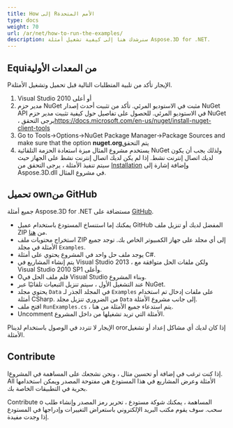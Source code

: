 ```yaml
---
title: How إلى Rالأمم المتحدة
type: docs
weight: 70
url: /ar/net/how-to-run-the-examples/
description: سنرشدك هنا إلى كيفية تشغيل أمثلة Aspose.3D for .NET.
---
```

##  **Equiمن المعدات الأولية**
Pالإيجار تأكد من تلبية المتطلبات التالية قبل تحميل وتشغيل الأمثلة.

1. Visual Studio 2010 أو أعلى
1. مدير حزم NuGet مثبت في الاستوديو المرئي. تأكد من تثبيت أحدث إصدار NuGet API في الاستوديو المرئي. للحصول على تفاصيل حول كيفية تثبيت مدير حزم NuGet ، يرجى التحقق<https://docs.microsoft.com/en-us/nuget/install-nuget-client-tools>
1. Go to Tools->Options->NuGet Package Manager->Package Sources and make sure that the option **nuget.org**يتم التحقق
1. يستخدم مشروع المثال ميزة استعادة الحزمة التلقائية NuGet ولذلك يجب أن يكون لديك اتصال إنترنت نشط. إذا لم يكن لديك اتصال إنترنت نشط على الجهاز حيث سيتم تنفيذ الأمثلة ، يرجى التحقق من [Installation](/3d/ar/net/installation/) وإضافة إشارة إلى Aspose.3D.dll في مشروع المثال.
##  **تحميل ownمن GitHub**
جميع أمثلة Aspose.3D for .NET مستضافة على [GitHub](https://github.com/aspose-3d/Aspose.3D-for-.NET).

- يمكنك إما استنساخ المستودع باستخدام عميل GitHub المفضل لديك أو تنزيل ملف ZIP من [هنا](https://github.com/aspose-3d/Aspose.3D-for-.NET/archive/master.zip).
- استخراج محتويات ملف ZIP إلى أي مجلد على جهاز الكمبيوتر الخاص بك. توجد جميع الأمثلة في مجلد `Examples`.
- يوجد ملف حل واحد في المشروع يحتوي على أمثلة C#.
- يتم إنشاء المشاريع في Visual Studio 2013 ، ولكن ملفات الحل متوافقة مع Visual Studio 2010 SP1 وأعلى.
- Oقلم ملف الحل في Visual Studio وبناء المشروع.
- عند التشغيل الأول ، سيتم تنزيل التبعيات تلقائيًا عبر NuGet.
- يحتوي مجلد `Data` في المجلد الجذر لـ `Examples` على ملفات إدخال تم استخدام أمثلة CSharp. من الضروري تنزيل مجلد `Data` إلى جانب مشروع الأمثلة.
- افتح ملف `RunExamples.cs` ، يتم استدعاء جميع الأمثلة من هنا.
- Uncomment الأمثلة التي تريد تشغيلها من داخل المشروع.

Pالإيجار لا تتردد في الوصول باستخدام لدينا ororإذا كان لديك أي مشاكل إعداد أو تشغيل الأمثلة.
##  **Contribute**
Iإذا كنت ترغب في إضافة أو تحسين مثال ، ونحن نشجعك على المساهمة في المشروع. All الأمثلة وعرض المشاريع في هذا المستودع هي مفتوحة المصدر ويمكن استخدامها بحرية في التطبيقات الخاصة بك.

Contribute o المساهمة ، يمكنك شوكة مستودع ، تحرير رمز المصدر وإنشاء طلب سحب. سوف يقوم مكتب البريد الإلكتروني باستعراض التغييرات وإدراجها في المستودع إذا وجدت مفيدة.
